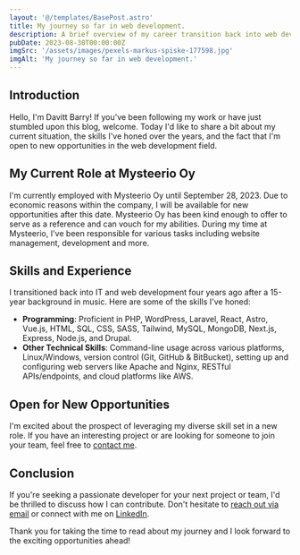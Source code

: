 ```yaml
---
layout: '@/templates/BasePost.astro'
title: My journey so far in web development.
description: A brief overview of my career transition back into web development, my current role, and my openness to new opportunities.
pubDate: 2023-08-30T00:00:00Z
imgSrc: '/assets/images/pexels-markus-spiske-177598.jpg'
imgAlt: 'My journey so far in web development.'
---
```


## Introduction

Hello, I'm Davitt Barry! If you've been following my work or have just stumbled upon this blog, welcome. Today I'd like to share a bit about my current situation, the skills I've honed over the years, and the fact that I'm open to new opportunities in the web development field.

## My Current Role at Mysteerio Oy

I'm currently employed with Mysteerio Oy until September 28, 2023. Due to economic reasons within the company, I will be available for new opportunities after this date. Mysteerio Oy has been kind enough to offer to serve as a reference and can vouch for my abilities. During my time at Mysteerio, I've been responsible for various tasks including website management, development and more.

## Skills and Experience

I transitioned back into IT and web development four years ago after a 15-year background in music. Here are some of the skills I've honed:

- **Programming**: Proficient in PHP, WordPress, Laravel, React, Astro, Vue.js, HTML, SQL, CSS, SASS, Tailwind, MySQL, MongoDB, Next.js, Express, Node.js, and Drupal.
- **Other Technical Skills**: Command-line usage across various platforms, Linux/Windows, version control (Git, GitHub & BitBucket), setting up and configuring web servers like Apache and Nginx, RESTful APIs/endpoints, and cloud platforms like AWS.

## Open for New Opportunities

I'm excited about the prospect of leveraging my diverse skill set in a new role. If you have an interesting project or are looking for someone to join your team, feel free to [contact me](mailto:davittbarry333@gmail.com).

## Conclusion

If you're seeking a passionate developer for your next project or team, I'd be thrilled to discuss how I can contribute. Don't hesitate to [reach out via email](mailto:davittbarry333@gmail.com) or connect with me on [LinkedIn](https://www.linkedin.com/in/davittbarry/).

Thank you for taking the time to read about my journey and I look forward to the exciting opportunities ahead!

